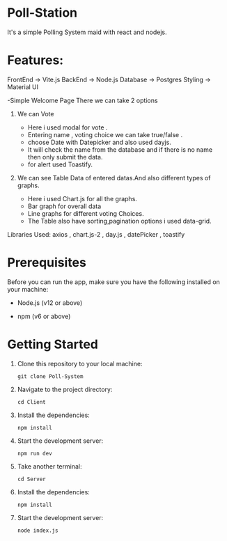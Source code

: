 # Poll-Station

  It's  a simple Polling System maid with react and nodejs.
  # Features:
  FrontEnd -> Vite.js
  BackEnd  -> Node.js
  Database -> Postgres
  Styling  -> Material UI

  -Simple Welcome Page There we can take 2 options 
  
  1. We can Vote
     - Here i used modal for vote .
     - Entering name , voting choice we can take true/false .
     - choose Date with Datepicker and also used dayjs.
     - It will check the name from the database and if there is no name then only submit the data.
     - for alert used Toastify.
     
  2. We can see Table Data of entered datas.And also different types of graphs.
     - Here i used Chart.js for all the graphs.
     - Bar graph for overall data
     - Line graphs for different voting Choices.
     - The Table also have sorting,pagination options i used data-grid.
       
  Libraries Used: axios , chart.js-2 , day.js , datePicker , toastify 


# Prerequisites

Before you can run the app, make sure you have the following installed on your machine:

- Node.js (v12 or above)

- npm (v6 or above)
# Getting Started
1. Clone this repository to your local machine:

       git clone Poll-System


3. Navigate to the project directory:

       cd Client


3. Install the dependencies:

       npm install

4. Start the development server:

       npm run dev

5. Take another terminal:

       cd Server

6. Install the dependencies:

       npm install

7. Start the development server:

       node index.js
